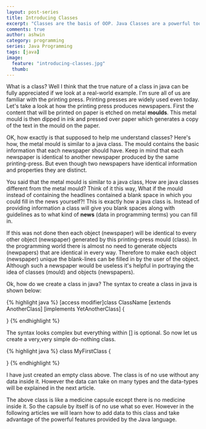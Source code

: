 ```yaml
---
layout: post-series
title: Introducing Classes
excerpt: "Classes are the basis of OOP. Java Classes are a powerful tool to accomplish Object Orientation! This article gives an introduction to Classes in Java"
comments: true
author: ashwin
category: programming
series: Java Programming
tags: [java]
image: 
  feature: "introducing-classes.jpg"
  thumb: 
---
```


What is a class? Well I think that the true nature of a class in java can be fully appreciated if we look at a real-world example. I'm sure all of us are familiar with the printing press. Printing presses are widely used even today. Let's take a look at how the printing press produces newspapers. First the content that will be printed on paper is etched on metal **moulds**. This metal mould is then dipped in ink and pressed over paper which generates a copy of the text in the mould on the paper.

OK, how exactly is that supposed to help me understand classes? Here's how, the metal mould is similar to a java class. The mould contains the basic information that each newspaper should have. Keep in mind that each newspaper is identical to another newspaper produced by the same printing-press. But even though two newspapers have identical information and properties they are distinct.

You said that the metal mould is similar to a java class, How are java classes different from the metal mould? Think of it this way, What if the mould instead of containing the headlines contained a blank space in which you could fill in the news yourself?! This is exactly how a java class is. Instead of providing information a class will give you blank spaces along with guidelines as to what kind of **news** (data in programming terms) you can fill in.

If this was not done then each object (newspaper) will be identical to every other object (newspaper) generated by this printing-press mould (class). In the programming world there is almost no need to generate objects (newpapers) that are identical in every way. Therefore to make each object (newspaper) unique the blank-lines can be filled in by the user of the object. Although such a newspaper would be useless it's helpful in portraying the idea of classes (mould) and objects (newspapers).

Ok, how do we create a class in java? The syntax to create a class in java is shown below:

{% highlight java %}
[access modifier]class ClassName [extends AnotherClass] [implements YetAnotherClass] {

}
{% endhighlight %}

The syntax looks complex but everything within [] is optional. So now let us create a very,very simple do-nothing class.

{% highlight java %}
class MyFirstClass {

}
{% endhighlight %}

I have just created an empty class above. The class is of no use without any data inside it. However the data can take on many types and the data-types will be explained in the next article.

The above class is like a medicine capsule except there is no medicine inside it. So the capsule by itself is of no use what so ever. However in the following articles we will learn how to add data to this class and take advantage of the powerful features provided by the Java language.